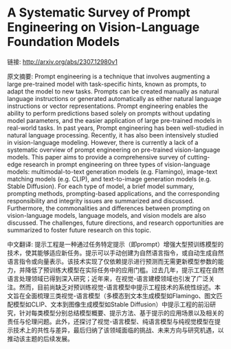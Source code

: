 # A Systematic Survey of Prompt Engineering on Vision-Language Foundation Models

链接: http://arxiv.org/abs/2307.12980v1

原文摘要:
Prompt engineering is a technique that involves augmenting a large
pre-trained model with task-specific hints, known as prompts, to adapt the
model to new tasks. Prompts can be created manually as natural language
instructions or generated automatically as either natural language instructions
or vector representations. Prompt engineering enables the ability to perform
predictions based solely on prompts without updating model parameters, and the
easier application of large pre-trained models in real-world tasks. In past
years, Prompt engineering has been well-studied in natural language processing.
Recently, it has also been intensively studied in vision-language modeling.
However, there is currently a lack of a systematic overview of prompt
engineering on pre-trained vision-language models. This paper aims to provide a
comprehensive survey of cutting-edge research in prompt engineering on three
types of vision-language models: multimodal-to-text generation models (e.g.
Flamingo), image-text matching models (e.g. CLIP), and text-to-image generation
models (e.g. Stable Diffusion). For each type of model, a brief model summary,
prompting methods, prompting-based applications, and the corresponding
responsibility and integrity issues are summarized and discussed. Furthermore,
the commonalities and differences between prompting on vision-language models,
language models, and vision models are also discussed. The challenges, future
directions, and research opportunities are summarized to foster future research
on this topic.

中文翻译:
提示工程是一种通过任务特定提示（即prompt）增强大型预训练模型的技术，使其能够适应新任务。提示可以手动创建为自然语言指令，或自动生成自然语言指令或向量表示。该技术实现了仅依赖提示进行预测而无需更新模型参数的能力，并降低了预训练大模型在实际任务中的应用门槛。过去几年，提示工程在自然语言处理领域已得到深入研究；近年来，在视觉-语言建模领域也引发了广泛关注。然而，目前尚缺乏对预训练视觉-语言模型中提示工程技术的系统性综述。本文旨在全面梳理三类视觉-语言模型（多模态到文本生成模型如Flamingo、图文匹配模型如CLIP、文本到图像生成模型如Stable Diffusion）中提示工程的前沿研究，针对每类模型分别总结模型概要、提示方法、基于提示的应用场景以及相关的责任与伦理问题。此外，还探讨了视觉-语言模型、纯语言模型与纯视觉模型在提示技术上的共性与差异，最后归纳了该领域面临的挑战、未来方向与研究机遇，以推动该主题的后续发展。
